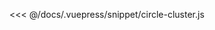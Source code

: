 <ClientOnly>
  <common-code-view name="circle-cluster" :is-code-view="false"/>
</ClientOnly>

<<< @/docs/.vuepress/snippet/circle-cluster.js
